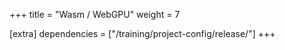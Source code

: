 +++
title = "Wasm / WebGPU"
weight = 7

[extra]
dependencies = ["/training/project-config/release/"]
+++